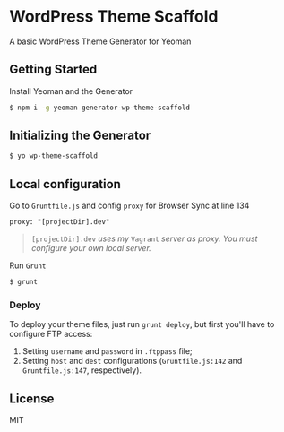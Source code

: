 # WordPress Theme Scaffold

A basic WordPress Theme Generator for Yeoman

## Getting Started

Install Yeoman and the Generator

```bash
$ npm i -g yeoman generator-wp-theme-scaffold
```

## Initializing the Generator

```bash
$ yo wp-theme-scaffold
```

## Local configuration

Go to `Gruntfile.js` and config `proxy` for Browser Sync at line 134

```
proxy: "[projectDir].dev"
```

> `[projectDir].dev` _uses my_ `Vagrant` _server as proxy. You must configure your own local server._

Run `Grunt`

```bash
$ grunt
```

### Deploy

To deploy your theme files, just run `grunt deploy`, but first you'll have to configure FTP access:

1. Setting `username` and `password` in `.ftppass` file;
2. Setting `host` and `dest` configurations (`Gruntfile.js:142` and `Gruntfile.js:147`, respectively).

## License

MIT
